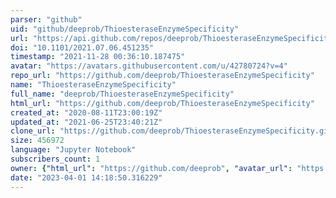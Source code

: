 ```yaml
---
parser: "github"
uid: "github/deeprob/ThioesteraseEnzymeSpecificity"
url: "https://api.github.com/repos/deeprob/ThioesteraseEnzymeSpecificity"
doi: "10.1101/2021.07.06.451235"
timestamp: "2021-11-28 00:36:10.187475"
avatar: "https://avatars.githubusercontent.com/u/42780724?v=4"
repo_url: "https://github.com/deeprob/ThioesteraseEnzymeSpecificity"
name: "ThioesteraseEnzymeSpecificity"
full_name: "deeprob/ThioesteraseEnzymeSpecificity"
html_url: "https://github.com/deeprob/ThioesteraseEnzymeSpecificity"
created_at: "2020-08-11T23:00:19Z"
updated_at: "2021-06-25T23:40:21Z"
clone_url: "https://github.com/deeprob/ThioesteraseEnzymeSpecificity.git"
size: 456972
language: "Jupyter Notebook"
subscribers_count: 1
owner: {"html_url": "https://github.com/deeprob", "avatar_url": "https://avatars.githubusercontent.com/u/42780724?v=4", "login": "deeprob", "type": "User"}
date: "2023-04-01 14:18:50.316229"
---
```

